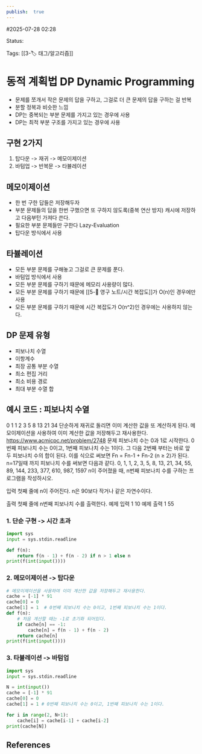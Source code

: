 ```yaml
---
publish:  true
---
```

#2025-07-28 02:28

Status: 

Tags: [[3-🏷️ 태그/알고리즘]]

# 동적 계획법 DP Dynamic Programming

- 문제를 쪼개서 작은 문제의 답을 구하고, 그걸로 더 큰 문제의 답을 구하는 걸 반복
- 분할 정복과 비슷한 느낌
- DP는 중복되는 부분 문제를 가지고 있는 경우에 사용
- DP는 최적 부분 구조를 가지고 있는 경우에 사용
## 구현 2가지
1. 탑다운 -> 재귀 -> 메모이제이션
2. 바텀업 -> 반복문 -> 타뷸레이션
## 메모이제이션

- 한 번 구한 답들은 저장해두자
- 부분 문제들의 답을 한번 구했으면 또 구하지 않도록(중복 연산 방지) 캐시에 저장하고 다음부턴 가져다 쓴다.
- 필요한 부분 문제들만 구한다 Lazy-Evaluation
- 탑다운 방식에서 사용

## 타뷸레이션

- 모든 부분 문제를 구해놓고 그걸로 큰 문제를 푼다.
- 바텀업 방식에서 사용
- 모든 부분 문제를 구하기 때문에 메모리 사용량이 많다.
- 모든 부분 문제를 구하기 때문에 [[5-💎 영구 노트/시간 복잡도]]가 O(n)인 경우에만 사용
- 모든 부분 문제를 구하기 때문에 시간 복잡도가 O(n^2)인 경우에는 사용하지 않는다.
## DP 문제 유형
- 피보나치 수열
- 이항계수
- 최장 공통 부분 수열
- 최소 편집 거리
- 최소 비용 경로
- 최대 부분 수열 합

## 예시 코드 : 피보나치 수열

0 1 1 2 3 5 8 13 21 34
단순하게 재귀로 돌리면 이미 계산한 값을 또 계산하게 된다.
메모이제이션을 사용하여 이미 계산한 값을 저장해두고 재사용한다.
https://www.acmicpc.net/problem/2748
문제
피보나치 수는 0과 1로 시작한다. 0번째 피보나치 수는 0이고, 1번째 피보나치 수는 1이다. 그 다음 2번째 부터는 바로 앞 두 피보나치 수의 합이 된다.
이를 식으로 써보면 Fn = Fn-1 + Fn-2 (n ≥ 2)가 된다.
n=17일때 까지 피보나치 수를 써보면 다음과 같다.
0, 1, 1, 2, 3, 5, 8, 13, 21, 34, 55, 89, 144, 233, 377, 610, 987, 1597
n이 주어졌을 때, n번째 피보나치 수를 구하는 프로그램을 작성하시오.

입력
첫째 줄에 n이 주어진다. n은 90보다 작거나 같은 자연수이다.

출력
첫째 줄에 n번째 피보나치 수를 출력한다.
예제 입력 1
10
예제 출력 1
55

### 1. 단순 구현 -> 시간 초과
```python
import sys
input = sys.stdin.readline

def f(n):
    return f(n - 1) + f(n - 2) if n > 1 else n
print(f(int(input())))
```

### 2. 메모이제이션 -> 탑다운
```python
# 메모이제이션을 사용하여 이미 계산한 값을 저장해두고 재사용한다.
cache = [-1] * 91
cache[0] = 0
cache[1] = 1  # 0번째 피보나치 수는 0이고, 1번째 피보나치 수는 1이다.
def f(n):
    # 처음 계산할 때는 -1로 초기화 되어있다.
    if cache[n] == -1:
        cache[n] = f(n - 1) + f(n - 2)
    return cache[n]
print(f(int(input())))
```
### 3. 타뷸레이션 -> 바텀업
```python
import sys
input = sys.stdin.readline

N = int(input())
cache = [-1] * 91
cache[0] = 0
cache[1] = 1 # 0번째 피보나치 수는 0이고, 1번째 피보나치 수는 1이다.

for i in range(2, N+1):
    cache[i] = cache[i-1] + cache[i-2]
print(cache[N])
```

## References
